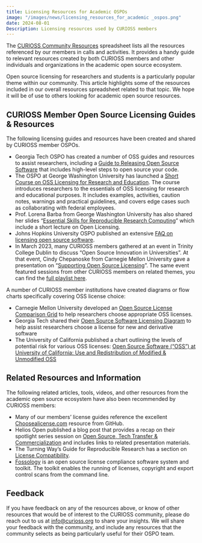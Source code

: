 ```yaml
---
title: Licensing Resources for Academic OSPOs
image: "/images/news/licensing_resources_for_academic _ospos.png"
date: 2024-08-01
Description: Licensing resources used by CURIOSS members
---
```


The [CURIOSS Community Resources](https://curioss.org/resources/) spreadsheet lists all the resources referenced by our members in calls and activities. It provides a handy guide to relevant resources created by both CURIOSS members and other individuals and organizations in the academic open source ecosystem.

Open source licensing for researchers and students is a particularly popular theme within our community. This article highlights some of the resources included in our overall resources spreadsheet related to that topic. We hope it will be of use to others looking for academic open source resources.

## CURIOSS Member Open Source Licensing Guides & Resources

The following licensing guides and resources have been created and shared by CURIOSS member OSPOs.

- Georgia Tech OSPO has created a number of OSS guides and resources to assist researchers, including a [Guide to Releasing Open Source Software](https://ospo.cc.gatech.edu/releasing-open-source/) that includes high-level steps to open source your code.
- The OSPO at George Washington University has launched a [Short Course on OSS Licensing for Research and Education](https://gw-ospo.github.io/oss-licensing/intro.html). The course introduces researchers to the essentials of OSS licensing for research and educational purposes. It includes examples, activities, caution notes, warnings and practical guidelines, and covers edge cases such as collaborating with federal employees.
- Prof. Lorena Barba from George Washington University has also shared her slides “[Essential Skills for Reproducible Research Computing](https://figshare.com/articles/presentation/A_short_lecture_on_Open_Licensing/4516892/1?file=7303307)” which include a short lecture on Open Licensing.
- Johns Hopkins University OSPO published an extensive [FAQ on licensing open source software](https://ospo.library.jhu.edu/licensing/).
- In March 2023, many CURIOSS members gathered at an event in Trinity College Dublin to discuss “Open Source Innovation in Universities”. At that event, Cindy Chepanoske from Carnegie Mellon University gave a presentation on “[Supporting Open Source Licensing](https://www.youtube.com/watch?v=42qfSk34cCw)”. The same event featured sessions from other CURIOSS members on related themes, you can find the [full playlist here](https://www.youtube.com/playlist?list=PLVrnnLUwer0V0vm7UgHXHf8HJBkipmPga).


A number of CURIOSS member institutions have created diagrams or flow charts specifically covering OSS license choice:

- Carnegie Mellon University developed an [Open Source License Comparison Grid](https://www.cmu.edu/cttec/forms/opensourcelicensegridv1.pdf) to help researchers choose appropriate OSS licenses.
- Georgia Tech shared their [Open Source Software Licensing Diagram](https://ospo.cc.gatech.edu/open-source-software-licensing/) to help assist researchers choose a license for new and derivative software
- The University of California published a chart outlining the levels of potential risk for various OSS licenses: [Open Source Software (“OSS”) at University of California: Use and Redistribution of Modified & Unmodified OSS](https://security.ucop.edu/files/documents/resources/oss-chart.pdf)

## Related Resources and Information

The following related articles, tools, videos, and other resources from the academic open source ecosystem have also been recommended by CURIOSS members:

- Many of our members’ license guides reference the excellent [Choosealicense.com](https://choosealicense.com/) resource from GitHub.
- Helios Open published a blog post that provides a recap on their spotlight series session on [Open Source, Tech Transfer & Commercialization](https://www.heliosopen.org/news/spotlight-series-recap-open-source-tech-transfer-amp-commercialization) and includes links to related presentation materials.
- The Turning Way’s Guide for Reproducible Research has a section on [License Compatibility](https://book.the-turing-way.org/reproducible-research/licensing/licensing-compatibility).
- [Fossology](https://www.fossology.org/) is an open source license compliance software system and toolkit. The toolkit enables the running of licenses, copyright and export control scans from the command line.

## Feedback

If you have feedback on any of the resources above, or know of other resources that would be of interest to the CURIOSS community, please do reach out to us at info@curioss.org to share your insights. We will share your feedback with the community, and include any resources that the community selects as being particularly useful for their OSPO team.